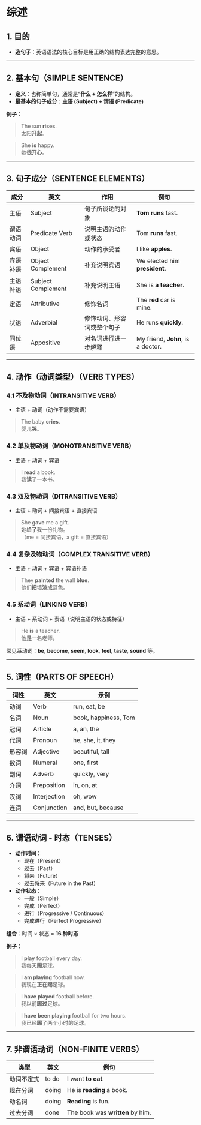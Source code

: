 # 综述

## 1. 目的
- **造句子**：英语语法的核心目标是用正确的结构表达完整的意思。

---

## 2. 基本句（SIMPLE SENTENCE）
- **定义**：也称简单句，通常是“**什么 + 怎么样**”的结构。
- **最基本的句子成分**：**主语 (Subject) + 谓语 (Predicate)**

**例子**：
> The sun **rises**.  
> 太阳**升起**。  

> She **is** happy.  
> 她**很开心**。

---

## 3. 句子成分（SENTENCE ELEMENTS）
| 成分 | 英文 | 作用 | 例句 |
|------|------|------|------|
| 主语 | Subject | 句子所谈论的对象 | **Tom** **runs** fast. |
| 谓语动词 | Predicate Verb | 说明主语的动作或状态 | Tom **runs** fast. |
| 宾语 | Object | 动作的承受者 | I like **apples**. |
| 宾语补语 | Object Complement | 补充说明宾语 | We elected him **president**. |
| 主语补语 | Subject Complement | 补充说明主语 | She is **a teacher**. |
| 定语 | Attributive | 修饰名词 | The **red** car is mine. |
| 状语 | Adverbial | 修饰动词、形容词或整个句子 | He runs **quickly**. |
| 同位语 | Appositive | 对名词进行进一步解释 | My friend, **John**, is a doctor. |

---

## 4. 动作（动词类型）（VERB TYPES）

### 4.1 不及物动词（INTRANSITIVE VERB）
- 主语 + 动词（动作不需要宾语）  
> The baby **cries**.  
> 婴儿**哭**。

### 4.2 单及物动词（MONOTRANSITIVE VERB）
- 主语 + 动词 + 宾语  
> I **read** a book.  
> 我**读**了一本书。

### 4.3 双及物动词（DITRANSITIVE VERB）
- 主语 + 动词 + 间接宾语 + 直接宾语  
> She **gave** me a gift.  
> 她**给了**我一份礼物。  
（me = 间接宾语，a gift = 直接宾语）

### 4.4 复杂及物动词（COMPLEX TRANSITIVE VERB）
- 主语 + 动词 + 宾语 + 宾语补语  
> They **painted** the wall **blue**.  
> 他们**把**墙**漆成**蓝色。

### 4.5 系动词（LINKING VERB）
- 主语 + 系动词 + 表语（说明主语的状态或特征）  
> He **is** a teacher.  
> 他**是**一名老师。  

常见系动词：**be**, **become**, **seem**, **look**, **feel**, **taste**, **sound** 等。

---

## 5. 词性（PARTS OF SPEECH）
| 词性 | 英文 | 示例 |
|------|------|------|
| 动词 | Verb | run, eat, be |
| 名词 | Noun | book, happiness, Tom |
| 冠词 | Article | a, an, the |
| 代词 | Pronoun | he, she, it, they |
| 形容词 | Adjective | beautiful, tall |
| 数词 | Numeral | one, first |
| 副词 | Adverb | quickly, very |
| 介词 | Preposition | in, on, at |
| 叹词 | Interjection | oh, wow |
| 连词 | Conjunction | and, but, because |

---

## 6. 谓语动词 - 时态（TENSES）
- **动作时间**：
  - 现在（Present）
  - 过去（Past）
  - 将来（Future）
  - 过去将来（Future in the Past）
- **动作状态**：
  - 一般（Simple）
  - 完成（Perfect）
  - 进行（Progressive / Continuous）
  - 完成进行（Perfect Progressive）

**组合**：时间 × 状态 = **16 种时态**

**例子**：
> I **play** football every day.  
> 我每天**踢**足球。  

> I **am playing** football now.  
> 我现在**正在踢**足球。  

> I **have played** football before.  
> 我以前**踢过**足球。  

> I **have been playing** football for two hours.  
> 我已经**踢**了两个小时的足球。

---

## 7. 非谓语动词（NON-FINITE VERBS）
| 类型 | 英文 | 例句 |
|------|------|------|
| 动词不定式 | to do | I want **to eat**. |
| 现在分词 | doing | He is **reading** a book. |
| 动名词 | doing | **Reading** is fun. |
| 过去分词 | done | The book was **written** by him. |